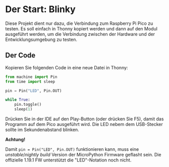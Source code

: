 # Der Start: Blinky

Diese Projekt dient nur dazu, die Verbindung zum Raspberry Pi Pico zu testen. Es soll einfach in Thonny
kopiert werden und dann auf den Modul ausgeführt werden, um die Verbindung zwischen der Hardware und der
Entwicklungsumgebung zu testen.

## Der Code

Kopieren Sie folgenden Code in eine neue Datei in Thonny:

```py
from machine import Pin
from time import sleep

pin = Pin("LED", Pin.OUT)

while True:
    pin.toggle()
    sleep(1)
```

Drücken Sie in der IDE auf den Play-Button (oder drücken Sie F5), damit das Programm auf dem Pico
ausgeführt wird. Die LED nebem dem USB-Stecker sollte im Sekundenabstand blinken.

**Achtung!**

Damit `pin = Pin("LED", Pin.OUT)` funktionieren kann, muss eine *unstable*/*nightly build* Version der
MicroPython Firmware geflasht sein. Die offizielle 1.19.1 FW unterstützt die "LED"-Notation noch nicht.
